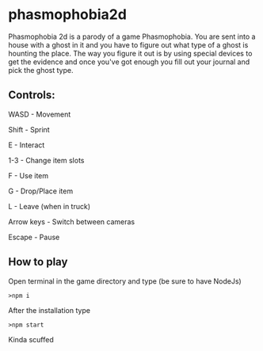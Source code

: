 # phasmophobia2d

Phasmophobia 2d is a parody of a game Phasmophobia. You are sent into a house with a ghost in it and you have to figure out what type of a ghost is hounting the place.
The way you figure it out is by using special devices to get the evidence and once you've got enough you fill out your journal and pick the ghost type.

## Controls:
WASD - Movement

Shift - Sprint

E - Interact

1-3 - Change item slots

F - Use item

G - Drop/Place item

L - Leave (when in truck)

Arrow keys - Switch between cameras

Escape - Pause

## How to play

Open terminal in the game directory and type (be sure to have NodeJs)
```node
>npm i
```

After the installation type
```node
>npm start
```

Kinda scuffed
